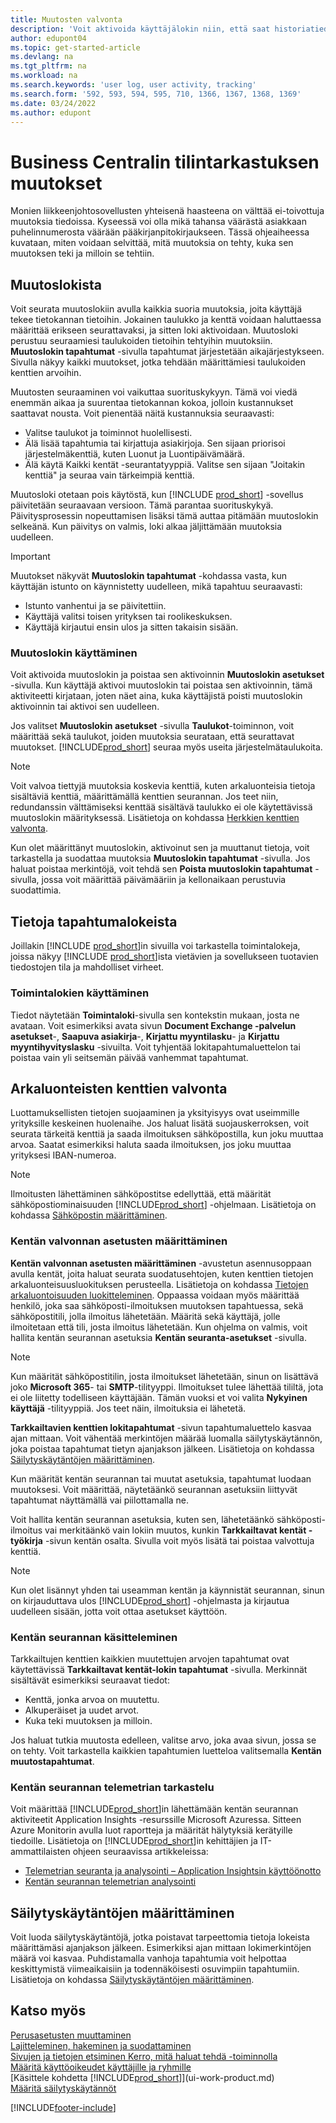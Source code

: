 ```yaml
---
title: Muutosten valvonta
description: 'Voit aktivoida käyttäjälokin niin, että saat historiatiedot kaikista seurattujen taulukoiden tietoihin tehdyistä muutoksista. Voit seurata aktiviteetteja myös tietyn tyyppisillä toimintalokeilla.'
author: edupont04
ms.topic: get-started-article
ms.devlang: na
ms.tgt_pltfrm: na
ms.workload: na
ms.search.keywords: 'user log, user activity, tracking'
ms.search.form: '592, 593, 594, 595, 710, 1366, 1367, 1368, 1369'
ms.date: 03/24/2022
ms.author: edupont
---
```

# <a name="auditing-changes-in-business-central"></a>Business Centralin tilintarkastuksen muutokset

Monien liikkeenjohtosovellusten yhteisenä haasteena on välttää ei-toivottuja muutoksia tiedoissa. Kyseessä voi olla mikä tahansa väärästä asiakkaan puhelinnumerosta väärään pääkirjanpitokirjaukseen. Tässä ohjeaiheessa kuvataan, miten voidaan selvittää, mitä muutoksia on tehty, kuka sen muutoksen teki ja milloin se tehtiin.

## <a name="about-the-change-log"></a>Muutoslokista

Voit seurata muutoslokiin avulla kaikkia suoria muutoksia, joita käyttäjä tekee tietokannan tietoihin. Jokainen taulukko ja kenttä voidaan haluttaessa määrittää erikseen seurattavaksi, ja sitten loki aktivoidaan. Muutosloki perustuu seuraamiesi taulukoiden tietoihin tehtyihin muutoksiin. **Muutoslokin tapahtumat** -sivulla tapahtumat järjestetään aikajärjestykseen. Sivulla näkyy kaikki muutokset, jotka tehdään määrittämiesi taulukoiden kenttien arvoihin. 

Muutosten seuraaminen voi vaikuttaa suorituskykyyn. Tämä voi viedä enemmän aikaa ja suurentaa tietokannan kokoa, jolloin kustannukset saattavat nousta. Voit pienentää näitä kustannuksia seuraavasti:

- Valitse taulukot ja toiminnot huolellisesti.
- Älä lisää tapahtumia tai kirjattuja asiakirjoja. Sen sijaan priorisoi järjestelmäkenttiä, kuten Luonut ja Luontipäivämäärä.
- Älä käytä Kaikki kentät -seurantatyyppiä. Valitse sen sijaan "Joitakin kenttiä" ja seuraa vain tärkeimpiä kenttiä.

Muutosloki otetaan pois käytöstä, kun [!INCLUDE [prod_short](includes/prod_short.md)] -sovellus päivitetään seuraavaan versioon. Tämä parantaa suorituskykyä. Päivitysprosessin nopeuttamisen lisäksi tämä auttaa pitämään muutoslokin selkeänä. Kun päivitys on valmis, loki alkaa jäljittämään muutoksia uudelleen.

> [!Important]
> Muutokset näkyvät **Muutoslokin tapahtumat** -kohdassa vasta, kun käyttäjän istunto on käynnistetty uudelleen, mikä tapahtuu seuraavasti:
>
> * Istunto vanhentui ja se päivitettiin.
> * Käyttäjä valitsi toisen yrityksen tai roolikeskuksen.
> * Käyttäjä kirjautui ensin ulos ja sitten takaisin sisään.

### <a name="work-with-the-change-log"></a>Muutoslokin käyttäminen
Voit aktivoida muutoslokin ja poistaa sen aktivoinnin **Muutoslokin asetukset** -sivulla. Kun käyttäjä aktivoi muutoslokin tai poistaa sen aktivoinnin, tämä aktiviteetti kirjataan, joten näet aina, kuka käyttäjistä poisti muutoslokin aktivoinnin tai aktivoi sen uudelleen.

Jos valitset **Muutoslokin asetukset** -sivulla **Taulukot**-toiminnon, voit määrittää sekä taulukot, joiden muutoksia seurataan, että seurattavat muutokset. [!INCLUDE[prod_short](includes/prod_short.md)] seuraa myös useita järjestelmätaulukoita.

> [!NOTE]
> Voit valvoa tiettyjä muutoksia koskevia kenttiä, kuten arkaluonteisia tietoja sisältäviä kenttiä, määrittämällä kenttien seurannan. Jos teet niin, redundanssin välttämiseksi kenttää sisältävä taulukko ei ole käytettävissä muutoslokin määrityksessä. Lisätietoja on kohdassa [Herkkien kenttien valvonta](across-log-changes.md#monitoring-sensitive-fields).

Kun olet määrittänyt muutoslokin, aktivoinut sen ja muuttanut tietoja, voit tarkastella ja suodattaa muutoksia **Muutoslokin tapahtumat** -sivulla. Jos haluat poistaa merkintöjä, voit tehdä sen **Poista muutoslokin tapahtumat** -sivulla, jossa voit määrittää päivämääriin ja kellonaikaan perustuvia suodattimia.  

## <a name="about-activity-logs"></a>Tietoja tapahtumalokeista

Joillakin [!INCLUDE [prod_short](includes/prod_short.md)]in sivuilla voi tarkastella toimintalokeja, joissa näkyy [!INCLUDE [prod_short](includes/prod_short.md)]ista vietävien ja sovellukseen tuotavien tiedostojen tila ja mahdolliset virheet.  

### <a name="work-with-activity-logs"></a>Toimintalokien käyttäminen
Tiedot näytetään **Toimintaloki**-sivulla sen kontekstin mukaan, josta ne avataan. Voit esimerkiksi avata sivun **Document Exchange -palvelun asetukset**-, **Saapuva asiakirja**-, **Kirjattu myyntilasku**- ja **Kirjattu myyntihyvityslasku** -sivuilta. Voit tyhjentää lokitapahtumaluettelon tai poistaa vain yli seitsemän päivää vanhemmat tapahtumat.  

## <a name="monitor-sensitive-fields"></a>Arkaluonteisten kenttien valvonta

Luottamuksellisten tietojen suojaaminen ja yksityisyys ovat useimmille yrityksille keskeinen huolenaihe. Jos haluat lisätä suojauskerroksen, voit seurata tärkeitä kenttiä ja saada ilmoituksen sähköpostilla, kun joku muuttaa arvoa. Saatat esimerkiksi haluta saada ilmoituksen, jos joku muuttaa yrityksesi IBAN-numeroa.

> [!NOTE]
> Ilmoitusten lähettäminen sähköpostitse edellyttää, että määrität sähköpostiominaisuuden [!INCLUDE[prod_short](includes/prod_short.md)] -ohjelmaan. Lisätietoja on kohdassa [Sähköpostin määrittäminen](admin-how-setup-email.md).

### <a name="set-up-field-monitoring"></a>Kentän valvonnan asetusten määrittäminen

**Kentän valvonnan asetusten määrittäminen** -avustetun asennusoppaan avulla kentät, joita haluat seurata suodatusehtojen, kuten kenttien tietojen arkaluonteisuusluokituksen perusteella. Lisätietoja on kohdassa [Tietojen arkaluontoisuuden luokitteleminen](admin-classifying-data-sensitivity.md). Oppaassa voidaan myös määrittää henkilö, joka saa sähköposti-ilmoituksen muutoksen tapahtuessa, sekä sähköpostitili, jolla ilmoitus lähetetään. Määritä sekä käyttäjä, jolle ilmoitetaan että tili, josta ilmoitus lähetetään. Kun ohjelma on valmis, voit hallita kentän seurannan asetuksia **Kentän seuranta-asetukset** -sivulla. 

> [!NOTE]
> Kun määrität sähköpostitilin, josta ilmoitukset lähetetään, sinun on lisättävä joko **Microsoft 365**- tai **SMTP**-tilityyppi. Ilmoitukset tulee lähettää tililtä, jota ei ole liitetty todelliseen käyttäjään. Tämän vuoksi et voi valita **Nykyinen käyttäjä** -tilityyppiä. Jos teet näin, ilmoituksia ei lähetetä. 

**Tarkkailtavien kenttien lokitapahtumat** -sivun tapahtumaluettelo kasvaa ajan mittaan. Voit vähentää merkintöjen määrää luomalla säilytyskäytännön, joka poistaa tapahtumat tietyn ajanjakson jälkeen. Lisätietoja on kohdassa [Säilytyskäytäntöjen määrittäminen](admin-data-retention-policies.md).

Kun määrität kentän seurannan tai muutat asetuksia, tapahtumat luodaan muutoksesi. Voit määrittää, näytetäänkö seurannan asetuksiin liittyvät tapahtumat näyttämällä vai piilottamalla ne. 

Voit hallita kentän seurannan asetuksia, kuten sen, lähetetäänkö sähköposti-ilmoitus vai merkitäänkö vain lokiin muutos, kunkin **Tarkkailtavat kentät -työkirja** -sivun kentän osalta. Sivulla voit myös lisätä tai poistaa valvottuja kenttiä.

> [!NOTE]
> Kun olet lisännyt yhden tai useamman kentän ja käynnistät seurannan, sinun on kirjauduttava ulos [!INCLUDE[prod_short](includes/prod_short.md)] -ohjelmasta ja kirjautua uudelleen sisään, jotta voit ottaa asetukset käyttöön.

### <a name="work-with-field-monitoring"></a>Kentän seurannan käsitteleminen

Tarkkailtujen kenttien kaikkien muutettujen arvojen tapahtumat ovat käytettävissä **Tarkkailtavat kentät-lokin tapahtumat** -sivulla. Merkinnät sisältävät esimerkiksi seuraavat tiedot:

* Kenttä, jonka arvoa on muutettu.
* Alkuperäiset ja uudet arvot.
* Kuka teki muutoksen ja milloin. 

Jos haluat tutkia muutosta edelleen, valitse arvo, joka avaa sivun, jossa se on tehty. Voit tarkastella kaikkien tapahtumien luetteloa valitsemalla **Kentän muutostapahtumat**.

### <a name="view-field-monitoring-telemetry"></a>Kentän seurannan telemetrian tarkastelu

Voit määrittää [!INCLUDE[prod_short](includes/prod_short.md)]in lähettämään kentän seurannan aktiviteetit Application Insights -resurssille Microsoft Azuressa. Sitteen Azure Monitorin avulla luot raportteja ja määrität hälytyksiä kerätyille tiedoille. Lisätietoja on [!INCLUDE[prod_short](includes/prod_short.md)]in kehittäjien ja IT-ammattilaisten ohjeen seuraavissa artikkeleissa:

- [Telemetrian seuranta ja analysointi – Application Insightsin käyttöönotto](/dynamics365/business-central/dev-itpro/administration/telemetry-overview#enable)
- [Kentän seurannan telemetrian analysointi](/dynamics365/business-central/dev-itpro/administration/telemetry-field-monitoring-trace)

## <a name="define-retention-policies"></a>Säilytyskäytäntöjen määrittäminen

Voit luoda säilytyskäytäntöjä, jotka poistavat tarpeettomia tietoja lokeista määrittämäsi ajanjakson jälkeen. Esimerkiksi ajan mittaan lokimerkintöjen määrä voi kasvaa. Puhdistamalla vanhoja tapahtumia voit helpottaa keskittymistä viimeaikaisiin ja todennäköisesti osuvimpiin tapahtumiin. Lisätietoja on kohdassa [Säilytyskäytäntöjen määrittäminen](admin-data-retention-policies.md).

## <a name="see-also"></a>Katso myös

[Perusasetusten muuttaminen](ui-change-basic-settings.md)  
[Lajitteleminen, hakeminen ja suodattaminen](ui-enter-criteria-filters.md)  
[Sivujen ja tietojen etsiminen Kerro, mitä haluat tehdä -toiminnolla](ui-search.md)  
[Määritä käyttöoikeudet käyttäjille ja ryhmille](ui-define-granular-permissions.md)    
[Käsittele kohdetta [!INCLUDE[prod_short](includes/prod_short.md)]](ui-work-product.md)  
[Määritä säilytyskäytännöt](admin-data-retention-policies.md)  

[!INCLUDE[footer-include](includes/footer-banner.md)]
